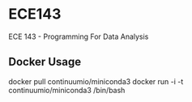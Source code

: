 # ECE143
ECE 143 - Programming For Data Analysis

## Docker Usage

docker pull continuumio/miniconda3
docker run -i -t continuumio/miniconda3 /bin/bash

